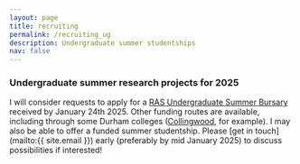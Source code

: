 ```yaml
---
layout: page
title: recruiting
permalink: /recruiting_ug
description: Undergraduate summer studentships
nav: false
---
```


### Undergraduate summer research projects for 2025

I will consider requests to apply for a <a href="https://ras.ac.uk/awards-and-grants/undergraduate-summer-bursaries">RAS Undergraduate Summer Bursary</a> received by January 24th 2025. Other funding routes are available, including through some Durham colleges ([Collingwood](https://www.durham.ac.uk/colleges-and-student-experience/colleges/collingwood/life/student-enrichment/), for example). I may also be able to offer a funded summer studentship. Please [get in touch](mailto:{{ site.email }}) early (preferably by mid January 2025) to discuss possibilities if interested!